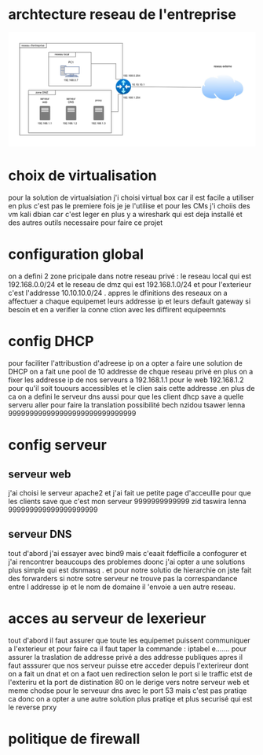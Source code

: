 # archtecture reseau de l'entreprise
![Alt text](hamza/archi_reseau.jpg)

# choix de virtualisation
pour la solution de virtualsiation j'i choisi virtual box car il est facile a utiliser en plus c'est pas le premiere fois je je l'utilise et pour les CMs j'i choiis des vm kali dbian car c'est leger en plus y a wireshark qui est deja installé et des autres outils necessaire pour faire ce projet
# configuration global
on a defini 2 zone pricipale dans notre reseau privé : le reseau local qui est 192.168.0.0/24 et le reseau de dmz qui est 192.168.1.0/24 et pour l'exterieur c'est l'addresse 10.10.10.0/24 .
appres le dfinitions des reseaux on a affectuer a chaque equipemet leurs addresse ip et leurs default gateway si besoin et en a verifier la conne ction avec les diffirent equipeemnts
# config DHCP
pour faciliter l'attribustion d'adreese ip on a opter a faire une solution de DHCP on a fait une pool de 10 addresse de chque reseau privé en plus on a fixer les addresse ip de nos serveurs a 192.168.1.1 pour le web 192.168.1.2 pour qu'il soit touours accessibles et le clien sais cette addresse .en plus de ca on a defini le serveur dns aussi pour que les client dhcp save a quelle serveru aller pour faire la translation
possibilité bech nzidou tsawer lenna 999999999999999999999999999999
# config serveur
## serveur web
j'ai choisi le serveur apache2 et j'ai fait ue petite page d'acceullle pour que les clients save que c'est mon serveur 
9999999999999 zid taswira lenna 999999999999999999999
## serveur DNS
tout d'abord j'ai essayer avec bind9 mais c'eaait fdefficile a confogurer et j'ai rencontrer beaucoups des problemes doonc j'ai opter a une solutions plus simple qui est dsnmasq .
et pour notre solutio de hierarchie on jste fait des forwarders si notre sotre serveur ne trouve pas la correspandance entre l addresse ip et le nom de domaine il 'envoie a uen autre reseau.
# acces au serveur de lexerieur
tout d'abord il faut assurer que toute les equipemet puissent communiquer a l'exterieur et pour faire ca il faut taper la commande : iptabel e....... pour assurer la traslation de addresse privé a des addresse publiques
apres il faut asssurer que nos serveur puisse etre acceder depuis l'exterireur dont on a fait un dnat et on a faot uen redirection selon le port si le traffic etst de l'exteriru et la port de distination 80 on le derige vers notre serveur web et meme chodse pour le serveuur dns avec le port 53
mais c'est pas pratiqe ca donc on a opter a une autre solution plus pratiqe et plus securisé qui est le reverse prxy 
# politique de firewall





